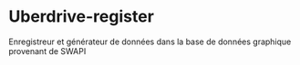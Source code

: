 # Uberdrive-register
Enregistreur et générateur de données dans la base de données graphique provenant de SWAPI
